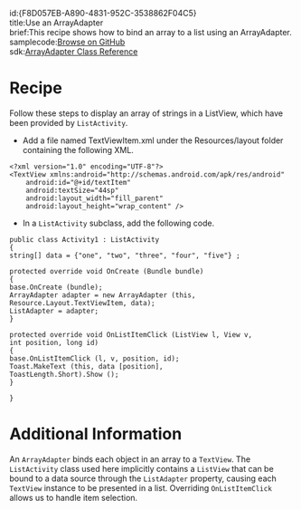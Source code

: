 id:{F8D057EB-A890-4831-952C-3538862F04C5}  
title:Use an ArrayAdapter  
brief:This recipe shows how to bind an array to a list using an ArrayAdapter.  
samplecode:[Browse on GitHub](https://github.com/xamarin/recipes/tree/master/android/data/adapters/use_an_arrayadapter)  
sdk:[ArrayAdapter Class Reference](http://developer.android.com/reference/android/widget/ArrayAdapter.html)  

<a name="Recipe" class="injected"></a>


# Recipe

Follow these steps to display an array of strings in a ListView, which have been provided by `ListActivity`.

-  Add a file named TextViewItem.xml under the Resources/layout folder containing the following XML.


```
<?xml version="1.0" encoding="UTF-8"?>
<TextView xmlns:android="http://schemas.android.com/apk/res/android"
    android:id="@+id/textItem"
    android:textSize="44sp"
    android:layout_width="fill_parent"
    android:layout_height="wrap_content" />
```

-  In a `ListActivity` subclass, add the following code.


```
public class Activity1 : ListActivity
{
string[] data = {"one", "two", "three", "four", "five"} ;

protected override void OnCreate (Bundle bundle)
{
base.OnCreate (bundle);
ArrayAdapter adapter = new ArrayAdapter (this,
Resource.Layout.TextViewItem, data);
ListAdapter = adapter;
}

protected override void OnListItemClick (ListView l, View v,
int position, long id)
{
base.OnListItemClick (l, v, position, id);
Toast.MakeText (this, data [position],
ToastLength.Short).Show ();
}

}
```

 <a name="Additional_Information" class="injected"></a>


# Additional Information

An `ArrayAdapter` binds each object in an array to a `TextView`. The `ListActivity`
class used here implicitly contains a `ListView` that can be bound to a data
source through the `ListAdapter` property, causing each `TextView` instance to be
presented in a list. Overriding `OnListItemClick` allows us to handle item
selection.
